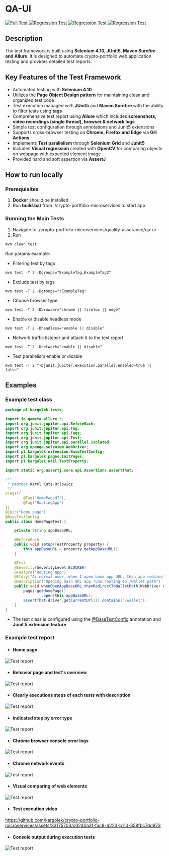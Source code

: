 # QA-UI
[![Full Test](https://github.com/kargolek/crypto-portfolio-microservices/workflows/qa-main-full-test/badge.svg)](https://kargolek.github.io/crypto-portfolio-microservices/main/)
[![Regression Test](https://github.com/kargolek/crypto-portfolio-microservices/workflows/qa-regression-test-chrome/badge.svg)](https://kargolek.github.io/crypto-portfolio-microservices/regression/chrome)
[![Regression Test](https://github.com/kargolek/crypto-portfolio-microservices/workflows/qa-regression-test-edge/badge.svg)](https://kargolek.github.io/crypto-portfolio-microservices/regression/edge)
[![Regression Test](https://github.com/kargolek/crypto-portfolio-microservices/workflows/qa-regression-test-firefox/badge.svg)](https://kargolek.github.io/crypto-portfolio-microservices/regression/firefox)

## Description
The test framework is built using **Selenium 4.10, JUnit5, Maven Surefire and Allure**. It is designed to automate crypto-portfolio web application testing and provides detailed test reports.

## Key Features of the Test Framework
- Automated testing with **Selenium 4.10**
- Utilizes the **Page Object Design pattern** for maintaining clean and organized test code
- Test execution managed with **JUnit5** and **Maven Surefire** with the ability to filter tests using **tags**
- Comprehensive test report using **Allure** which includes **screenshots, video recordings (single thread), browser & network logs**
- Simple test configuration through annotations and Junit5 extensions
- Supports cross-browser testing on **Chrome, Firefox and Edge** via **GH Actions**
- Implements **Test parallelism** through **Selenium Grid** and **Junit5**
- Includes **Visual regression** created with **OpenCV** for comparing objects on webpage with expected element image
- Provided hard and soft assertion via **AssertJ**

## How to run locally
### Prerequisites
1. **Docker** should be installed
2. Run **build.bat** from ./crypto-portfolio-microservices to start app

### Running the Main Tests
1. Navigate to ./crypto-portfolio-microservices/quality-assurance/qa-ui
2. Run
```shell
mvn clean test
```
Run params example:

* Filtering test by tags
```shell
mvn test -T 2 -Dgroups="ExampleTag,ExampleTag2"     
```
* Exclude test by tags
```shell
mvn test -T 2 -Dgroups="!ExampleTag"     
```
* Choose browser type
```shell
mvn test -T 2 -Dbrowser="chrome || firefox || edge"
```
* Enable or disable headless mode
```shell
mvn test -T 2 -Dheadless="enable || disable"
```
* Network traffic listener and attach it to the test report
```shell
mvn test -T 2 -Dnetwork="enable || disable"
```
* Test parallelism enable or disable
```shell
mvn test -T 2 "-Djunit.jupiter.execution.parallel.enabled=true || false"
```

## Examples

### Example test class
```java
package pl.kargolek.tests;

import io.qameta.allure.*;
import org.junit.jupiter.api.BeforeEach;
import org.junit.jupiter.api.Tag;
import org.junit.jupiter.api.Tags;
import org.junit.jupiter.api.Test;
import org.junit.jupiter.api.parallel.Isolated;
import org.openqa.selenium.WebDriver;
import pl.kargolek.extension.BaseTestConfig;
import pl.kargolek.pages.InitPages;
import pl.kargolek.util.TestProperty;

import static org.assertj.core.api.Assertions.assertThat;

/**
 * @author Karol Kuta-Orlowicz
 */
@Tags({
        @Tag("HomePageUI"),
        @Tag("RoutingApp")
})
@Epic("Home page")
@BaseTestConfig
public class HomePageTest {

    private String appBaseURL;

    @BeforeEach
    public void setup(TestProperty property) {
        this.appBaseURL = property.getAppBaseURL();
    }

    @Test
    @Severity(SeverityLevel.BLOCKER)
    @Feature("Routing app")
    @Story("As normal user, when I open base app URL, then app redirect to URL path '/wallet'")
    @Description("Opening main URL app runs routing to /wallet path")
    public void whenOpenAppBaseURL_thenRedirectToWalletPath(WebDriver driver, InitPages pages) {
        pages.getHomePage()
                .open(this.appBaseURL);
        assertThat(driver.getCurrentUrl()).contains("/wallet");
    }
}
```
* The test class is configured using the [@BaseTestConfig](https://github.com/kargolek/crypto-portfolio-microservices/blob/main/quality-assurance/qa-ui/src/test/java/pl/kargolek/extension/BaseTestConfig.java) annotation and **Junit 5 extension feature**

### Example test report

* #### Home page
![Test report](asset/allure_regression_chrome_home.png)
* #### Behavior page and test's overview
![Test report](asset/allure_regression_chrome_behavior_page.png)
* #### Clearly executions steps of each tests with description
![Test report](asset/allure_detail_view_execution_steps.png)
* #### Indicated step by error type
![Test report](asset/allure_detail_view_execution_steps_error_step.png)
* #### Chrome browser console error logs
![Test report](asset/allure_detail_view_browser_logs_with_errors.png)
* #### Chrome network events
![Test report](asset/allure_detail_view_network_events.png)
* #### Visual comparing of web elements
![Test report](asset/allure_detail_view_web_element_visual_comparing.png)
* #### Test execution video
https://github.com/kargolek/crypto-portfolio-microservices/assets/33175703/c0240a3f-fac8-4223-b110-358fbc7dd873
* #### Console output during execution tests
![Test report](asset/console_log_pretty_print_output.png)
